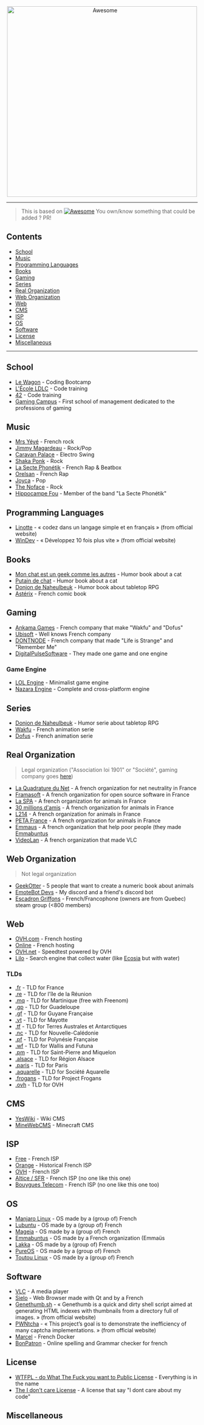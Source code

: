 <div align="center">
	<img width="500" src="https://rawgit.com/sindresorhus/awesome/master/media/logo.svg" alt="Awesome">
</div>

---
> This is based on [![Awesome](https://awesome.re/badge-flat.svg)](https://awesome.re)
> You own/know something that could be added ?
> PR!

## Contents

- [School](#school)
- [Music](#music)
- [Programming Languages](#programming-languages)
- [Books](#books)
- [Gaming](#gaming)
- [Series](#series)
- [Real Organization](#real-organization)
- [Web Organization](#web-organization)
- [Web](#web)
- [CMS](#cms)
- [ISP](#isp)
- [OS](#os)
- [Software](#software)
- [License](#license)
- [Miscellaneous](#miscellaneous)

---

## School

- [Le Wagon](https://www.lewagon.com) - Coding Bootcamp
- [L'École LDLC](https://www.lecole-ldlc.com) - Code training
- [42](http://www.42.fr) - Code training
- [Gaming Campus](https://gamingcampus.fr) - First school of management dedicated to the professions of gaming 

## Music

- [Mrs Yéyé](https://www.youtube.com/channel/UCciX3Xw_omlLqs-8xWg_e1A) - French rock
- [Jimmy Magardeau](https://www.youtube.com/channel/UCTBZoXAEZ7X0fR0QF9gcOFA) - Rock/Pop
- [Caravan Palace](https://www.youtube.com/channel/UCKH9HfYY_GEcyltl2mbD5lA) - Electro Swing
- [Shaka Ponk](https://www.youtube.com/channel/UCZN01kRWOqISXsFF8ss54BA) - Rock
- [La Secte Phonétik](https://www.youtube.com/user/Lasectephonetik) - French Rap & Beatbox
- [Orelsan](https://www.youtube.com/user/orelsan) - French Rap
- [Joyca](https://www.youtube.com/channel/UCow2IGnug1l3Xazkrc5jM_Q/playlists) - Pop
- [The Noface](https://www.youtube.com/channel/UC3OgjFc0DlRgD7h8eY8-afA) - Rock
- [Hippocampe Fou](https://www.youtube.com/channel/UC3OgjFc0DlRgD7h8eY8-afA) - Member of the band "La Secte Phonétik"

## Programming Languages

- [Linotte](http://langagelinotte.free.fr/) - « codez dans un langage simple et en français » (from official website)
- [WinDev](https://www.pcsoft.fr/windev/index.html) - « Développez 10 fois plus vite » (from official website)

## Books

- [Mon chat est un geek comme les autres](https://www.amazon.fr/Mon-chat-geek-comme-autres/dp/2822210969) - Humor book about a cat
- [Putain de chat](https://www.amazon.fr/Putain-chat-Lapuss/dp/B01E9TG4RA/) - Humor book about a cat
- [Donjon de Naheulbeuk](https://www.amazon.fr/Donjon-Naheulbeuk-Première-saison-partie/dp/2913714676/) - Humor book about tabletop RPG
- [Astérix](https://www.asterix.com/) - French comic book

## Gaming 

- [Ankama Games](https://www.ankama.com/fr/games) - French company that make "Wakfu" and "Dofus"
- [Ubisoft](https://www.ubisoft.com/) - Well knows French company
- [DONTNODE](http://dont-nod.com) - French company that made "Life is Strange" and "Remember Me"
- [DigitalPulseSoftware](https://github.com/DigitalPulseSoftware) - They made one game and one engine

### Game Engine

- [LOL Engine](http://lolengine.net/) - Minimalist game engine
- [Nazara Engine](https://github.com/DigitalPulseSoftware/NazaraEngine) - Complete and cross-platform engine

## Series

- [Donjon de Naheulbeuk](https://www.penofchaos.com/warham/donjon.htm) - Humor serie about tabletop RPG
- [Wakfu](https://www.wakfu.com/) - French animation serie
- [Dofus](https://www.dofus.com) - French animation serie

## Real Organization
> Legal organization ("Association loi 1901" or "Société", gaming company goes [here](#gaming))

- [La Quadrature du Net](https://ldqn.fr) - A french organization for net neutrality in France
- [Framasoft](https://framasoft.org) - A french organization for open source software in France
- [La SPA](https://la-spa.fr) - A french organization for animals in France
- [30 millions d'amis](http://30millionsdamis.fr) - A french organization for animals in France
- [L214](https://www.l214.com/) - A french organization for animals in France
- [PETA France](http://petafrance.com) - A french organization for animals in France
- [Emmaus](http://emmaus-france.org) - A french organization that help poor people (they made [Emmabuntus](#os)
- [VideoLan](http://www.videolan.org) - A french organization that made VLC

## Web Organization
> Not legal organization

- [GeekOtter](https://geekotter.cf) - 5 people that want to create a numeric book about animals
- [EmoteBot Devs](https://github.com/emotebot) - My discord and a friend's discord bot
- [Escadron Griffons](http://esgr.cf) - French/Francophone (owners are from Quebec) steam group (<800 members)

## Web

- [OVH.com](https://ovh.com) - French hosting
- [Online](https://online.net) - French hosting
- [OVH.net](https://ovh.net) - Speedtest powered by OVH
- [Lilo](https://search.lilo.org) - Search engine that collect water (like [Ecosia](https://ecosia.org) but with water)

### TLDs

- [.fr](http://nic.fr) - TLD for France
- [.re](http://nic.re) - TLD for l'île de la Réunion
- [.mq](http://nic.mq) - TLD for Martinique (free with Freenom)
- [.gp](http://nic.gp) - TLD for Guadeloupe
- [.gf](http://nic.gf) - TLD for Guyane Française
- [.yt](http://nic.yt) - TLD for Mayotte
- [.tf](http://nic.tf) - TLD for Terres Australes et Antarctiques
- [.nc](http://nic.nc) - TLD for Nouvelle-Calédonie
- [.pf](http://nic.pf) - TLD for Polynésie Française
- [.wf](http://nic.wf) - TLD for Wallis and Futuna
- [.pm](http://nic.pm) - TLD for Saint-Pierre and Miquelon
- [.alsace](http://nic.alsace) - TLD for Région Alsace
- [.paris](http://nic.paris) - TLD for Paris
- [.aquarelle](http://nic.aquarelle) - TLD for Société Aquarelle
- [.frogans](http://nic.frogans) - TLD for Project Frogans
- [.ovh](http://nic.ovh) - TLD for OVH

## CMS

- [YesWiki](https://yeswiki.net/) - Wiki CMS
- [MineWebCMS](https://mineweb.org) - Minecraft CMS

## ISP

- [Free](https://free.fr) - French ISP
- [Orange](https://orange.fr) - Historical French ISP
- [OVH](https://ovh.com) - French ISP
- [Altice / SFR](https://sfr.fr) - French ISP (no one like this one)
- [Bouygues Telecom](https://bouyguestelecom.fr) - French ISP (no one like this one too)

## OS

- [Manjaro Linux](https://manjaro.org) - OS made by a (group of) French
- [Lubuntu](http://www.lubuntu.fr/) - OS made by a (group of) French
- [Mageia](https://www.mageia.org/) - OS made by a (group of) French
- [Emmabuntus](http://emmabuntus.sourceforge.net/) - OS made by a French organization (Emmaüs
- [Lakka](http://www.lakka.tv/) - OS made by a (group of) French
- [PureOS](https://pureos.net) - OS made by a (group of) French
- [Toutou Linux](http://toutoulinux.free.fr/) - OS made by a (group of) French

## Software

- [VLC](http://www.videolan.org) - A media player
- [Sielo](https://sielo.app) - Web Browser made with Qt and by a French
- [Genethumb.sh](http://sam.zoy.org/projects/genethumb/) - « Genethumb is a quick and dirty shell script aimed at generating HTML indexes with thumbnails from a directory full of images. » (from official website)
- [PWNtcha](http://caca.zoy.org/wiki/PWNtcha) - « This project’s goal is to demonstrate the inefficiency of many captcha implementations. » (from official website)
- [Marcel](https://github.com/brouberol/marcel) - French Docker
- [BonPatron](https://bonpatron.com/) - Online spelling and Grammar checker for french

## License

- [WTFPL - do What The Fuck you want to Public License](http://www.wtfpl.net) - Everything is in the name
- [The I don't care License](https://github.com/jusdepatate/i-dont-care_license) - A license that say "I dont care about my code"

## Miscellaneous

